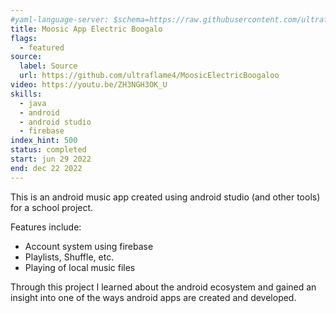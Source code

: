 ```yaml
---
#yaml-language-server: $schema=https://raw.githubusercontent.com/ultraflame4/ultraflame4.github.io/v6-dev/public/schema-attributes.json
title: Moosic App Electric Boogalo
flags:
  - featured
source:
  label: Source
  url: https://github.com/ultraflame4/MoosicElectricBoogaloo
video: https://youtu.be/ZH3NGH3OK_U
skills:
  - java
  - android
  - android studio
  - firebase
index_hint: 500
status: completed
start: jun 29 2022
end: dec 22 2022
---
```

This is an android music app created using android studio (and other tools) for a school project.


Features include:

- Account system using firebase
- Playlists, Shuffle, etc.
- Playing of local music files

Through this project I learned about the android ecosystem and gained an insight into one of the ways android apps are created and developed.